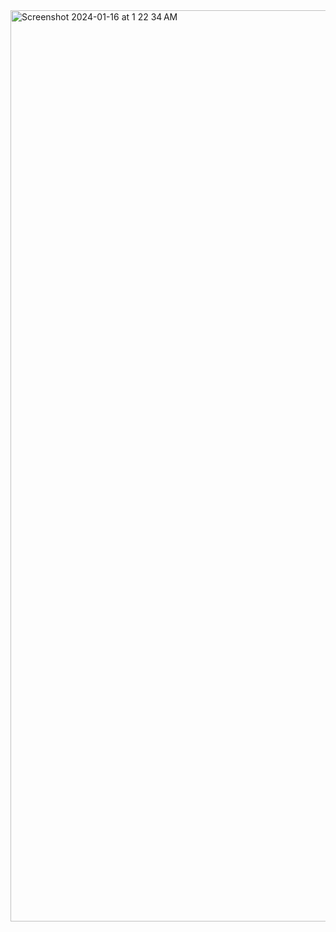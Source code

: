 <img width="1458" alt="Screenshot 2024-01-16 at 1 22 34 AM" src="https://github.com/gptshubham595/NewsAppJetpackCompose/assets/24877361/4fe37859-e037-46f5-99c6-f1d3ef814c0a">
